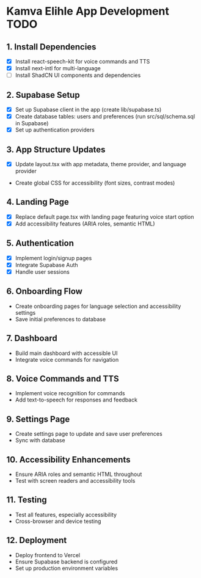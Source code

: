 # Kamva Elihle App Development TODO

## 1. Install Dependencies
- [x] Install react-speech-kit for voice commands and TTS
- [x] Install next-intl for multi-language
- [ ] Install ShadCN UI components and dependencies

## 2. Supabase Setup
- [x] Set up Supabase client in the app (create lib/supabase.ts)
- [x] Create database tables: users and preferences (run src/sql/schema.sql in Supabase)
- [x] Set up authentication providers

## 3. App Structure Updates
- [x] Update layout.tsx with app metadata, theme provider, and language provider
- Create global CSS for accessibility (font sizes, contrast modes)

## 4. Landing Page
- [x] Replace default page.tsx with landing page featuring voice start option
- [x] Add accessibility features (ARIA roles, semantic HTML)

## 5. Authentication
- [x] Implement login/signup pages
- [x] Integrate Supabase Auth
- [x] Handle user sessions

## 6. Onboarding Flow
- Create onboarding pages for language selection and accessibility settings
- Save initial preferences to database

## 7. Dashboard
- Build main dashboard with accessible UI
- Integrate voice commands for navigation

## 8. Voice Commands and TTS
- Implement voice recognition for commands
- Add text-to-speech for responses and feedback

## 9. Settings Page
- Create settings page to update and save user preferences
- Sync with database

## 10. Accessibility Enhancements
- Ensure ARIA roles and semantic HTML throughout
- Test with screen readers and accessibility tools

## 11. Testing
- Test all features, especially accessibility
- Cross-browser and device testing

## 12. Deployment
- Deploy frontend to Vercel
- Ensure Supabase backend is configured
- Set up production environment variables
